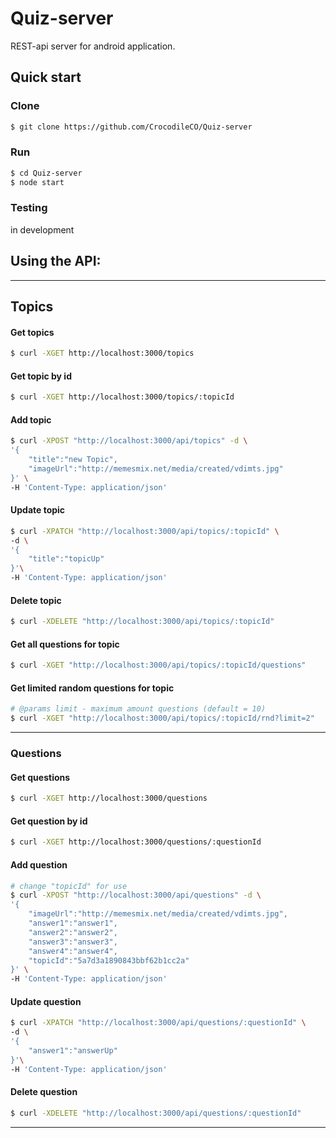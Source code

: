 # Quiz-server

REST-api server for android application.

## Quick start

### Clone
```sh
$ git clone https://github.com/CrocodileCO/Quiz-server
```

### Run
```sh
$ cd Quiz-server
$ node start
```

### Testing

in development

## Using the API:
-------------
## Topics
#### Get topics
``` sh
$ curl -XGET http://localhost:3000/topics
```
#### Get topic by id
``` sh
$ curl -XGET http://localhost:3000/topics/:topicId
```
#### Add topic
```sh
$ curl -XPOST "http://localhost:3000/api/topics" -d \
'{ 
    "title":"new Topic",
    "imageUrl":"http://memesmix.net/media/created/vdimts.jpg" 
}' \
-H 'Content-Type: application/json'
```
#### Update topic
``` sh
$ curl -XPATCH "http://localhost:3000/api/topics/:topicId" \
-d \
'{
    "title":"topicUp"
}'\
-H 'Content-Type: application/json'
```
#### Delete topic
``` sh
$ curl -XDELETE "http://localhost:3000/api/topics/:topicId"
```
#### Get all questions for topic
``` sh
$ curl -XGET "http://localhost:3000/api/topics/:topicId/questions"
```
#### Get limited random questions for topic
``` sh
# @params limit - maximum amount questions (default = 10)
$ curl -XGET "http://localhost:3000/api/topics/:topicId/rnd?limit=2"
```
-------------
### Questions 
#### Get questions
``` sh
$ curl -XGET http://localhost:3000/questions
```
#### Get question by id
``` sh
$ curl -XGET http://localhost:3000/questions/:questionId
```
#### Add question 
```sh
# change "topicId" for use
$ curl -XPOST "http://localhost:3000/api/questions" -d \
'{
    "imageUrl":"http://memesmix.net/media/created/vdimts.jpg",
    "answer1":"answer1",
    "answer2":"answer2",
    "answer3":"answer3",
    "answer4":"answer4",
    "topicId":"5a7d3a1890843bbf62b1cc2a"
}' \
-H 'Content-Type: application/json'
```
#### Update question
``` sh
$ curl -XPATCH "http://localhost:3000/api/questions/:questionId" \
-d \
'{
    "answer1":"answerUp"
}'\
-H 'Content-Type: application/json'
```
#### Delete question
``` sh
$ curl -XDELETE "http://localhost:3000/api/questions/:questionId"
```
-------------

### 